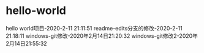 # hello-world
hello world项目-2020-2-11 21:11:51
readme-edits分支的修改-2020-2-11 21:18:11
windows-git修改-2020年2月14日21:20:32
windows-git修改2-2020年2月14日21:55:32